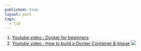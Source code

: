 ```yaml
---
published: true
layout: post
tags:
  - tid
---
```

1. [Youtube video : Docker for beginners](https://www.youtube.com/watch?v=JBtWxj9l7zM)
2. [Youtube video : How to build a Docker Container & Image](https://www.youtube.com/watch?v=K6WER0oI-qs)
![](http://i.imgur.com/50bovmV.jpg)
